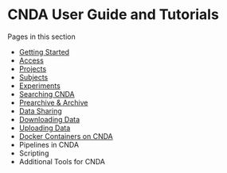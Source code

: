 # CNDA User Guide and Tutorials

Pages in this section

 - [Getting Started](Getting_Started/Getting_Started.md)
 - [Access](Access/Access.md)
 - [Projects](Projects/Projects.md)
 - [Subjects](Subjects/Subjects.md)
 - [Experiments](ExperimentsExperiments.md)
 - [Searching CNDA](Searching_CNDA/Searching_CNDA.md)
 - [Prearchive & Archive](Prearchive_and_Archive/Prearchive_and_Archive.md)
 - [Data Sharing](Data_Sharing/Data_Sharing.md)
 - [Downloading Data](Downloading_Data/Downloading_Data.md)
 - [Uploading Data](Uploading_Data/Uploading_Data.md)
 - [Docker Containers on CNDA](Docker_Containers_on_CNDA/Docker_Containers_on_CNDA.md)
 - Pipelines in CNDA
 - Scripting
 - Additional Tools for CNDA
